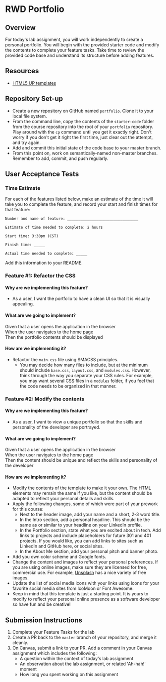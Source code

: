 # RWD Portfolio

## Overview

For today's lab assignment, you will work independently to create a personal portfolio. You will begin with the provided starter code and modify the contents to complete your feature tasks. Take time to review the provided code base and understand its structure before adding features.

## Resources

- [HTML5 UP templates](https://html5up.net/)

## Repository Set-up

- Create a new repository on GitHub named `portfolio`. Clone it to your local file system.
- From the command line, copy the contents of the `starter-code` folder from the course repository into the root of your `portfolio` repository. Play around with the `cp` command until you get it exactly right. Don't worry if you don't get it right the first time, just clear out the attempt, and try again.
- Add and commit this initial state of the code base to your master branch.
- From this point on, work on semantically-named non-master branches. Remember to add, commit, and push regularly.

## User Acceptance Tests

### Time Estimate

For each of the features listed below, make an estimate of the time it will take you to complete the feature, and record your start and finish times for that feature:

```
Number and name of feature: ________________________________

Estimate of time needed to complete: 2 hours

Start time: 3:30pm (CST)

Finish time: _____

Actual time needed to complete: _____
```

Add this information to your README.

### Feature #1: Refactor the CSS 

#### Why are we implementing this feature?

- As a user, I want the portfolio to have a clean UI so that it is visually appealing.

#### What are we going to implement?

Given that a user opens the application in the browser  
When the user navigates to the home page  
Then the portfolio contents should be displayed  

#### How are we implementing it?

- Refactor the `main.css` file using SMACSS principles.
  - You may decide how many files to include, but at the minimum should include  `base.css`, `layout.css`, and `modules.css`. However, think through the way you separate your CSS rules. For example, you may want several CSS files in a `modules` folder, if you feel that the code needs to be organized in that manner.

### Feature #2: Modify the contents

#### Why are we implementing this feature?

- As a user, I want to view a unique portfolio so that the skills and personality of the developer are portrayed.

#### What are we going to implement?

Given that a user opens the application in the browser  
When the user navigates to the home page  
Then the content should be unique and reflect the skills and personality of the developer  

#### How are we implementing it?

- Modify the contents of the template to make it your own. The HTML elements may remain the same if you like, but the content should be adapted to reflect your personal details and skills.
- Apply the following changes, some of which were part of your prework for this course:
  - Next to the header image, add your name and a short, 2-3 word title.
  - In the Intro section, add a personal headline. This should be the same as or similar to your headline on your LinkedIn profile.
  - In the Portfolio section, state what you are excited about in tech. Add links to projects and include placeholders for future 301 and 401 projects. If you would like, you can add links to sites such as LinkedIn and GitHub here, or social sites.
  - In the About Me section, add your personal pitch and banner photo. 
- Add you own color scheme and Google fonts.
- Change the content and images to reflect your personal preferences. If you are using online images, make sure they are licensed for free, commercial use. For example, [Unsplash](https://unsplash.com/) has a nice variety of free images. 
- Update the list of social media icons with your links using icons for your favorite social media sites from IcoMoon or Font Awesome.
- Keep in mind that this template is just a starting point. It is yours to modify to reflect your personal online presence as a software developer so have fun and be creative!

## Submission Instructions

1. Complete your Feature Tasks for the lab
1. Create a PR back to the `master` branch of your repository, and merge it cleanly.
1. On Canvas, submit a link to your PR. Add a comment in your Canvas assignment which includes the following:
    - A question within the context of today's lab assignment
    - An observation about the lab assignment, or related 'Ah-hah!' moment
    - How long you spent working on this assignment

